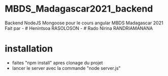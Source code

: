 # MBDS_Madagascar2021_backend
Backend NodeJS Mongoose pour le cours angular MBDS Madagascar 2021
Fait par 
    - # Henintsoa RASOLOSON
    - # Rado Nirina RANDRIAMANANA

# installation
- faites "npm install" apres clonage du projet
- lancer le server avec la commande "node server.js"